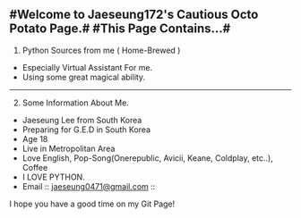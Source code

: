 #Welcome to Jaeseung172's Cautious Octo Potato Page.#
#This Page Contains...#
---------------------
1. Python Sources from me ( Home-Brewed )
* Especially Virtual Assistant For me.
* Using some great magical ability.
---------------------
2. Some Information About Me.
- Jaeseung Lee from South Korea
- Preparing for G.E.D in South Korea
- Age 18
- Live in Metropolitan Area
- Love English, Pop-Song(Onerepublic, Avicii, Keane, Coldplay, etc..), Coffee
- I LOVE PYTHON.
- Email :: jaeseung0471@gmail.com :: 

I hope you have a good time on my Git Page!
